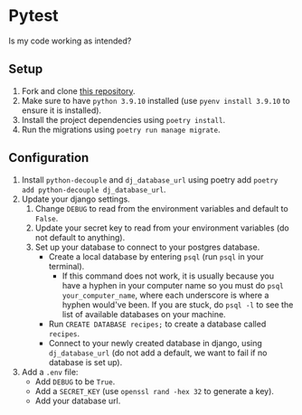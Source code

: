 # Pytest

Is my code working as intended?

## Setup

1. Fork and clone [this repository](https://github.com/JoinCODED/TASK-Masterclass-M9-Pytest).
2. Make sure to have `python 3.9.10` installed (use `pyenv install 3.9.10` to ensure it is installed).
3. Install the project dependencies using `poetry install`.
4. Run the migrations using `poetry run manage migrate`.

## Configuration

1. Install `python-decouple` and `dj_database_url` using poetry add `poetry add python-decouple dj_database_url`.
2. Update your django settings.
   1. Change `DEBUG` to read from the environment variables and default to `False`.
   2. Update your secret key to read from your environment variables (do not default to anything).
   3. Set up your database to connect to your postgres database.
      - Create a local database by entering `psql` (run `psql` in your terminal).
        - If this command does not work, it is usually because you have a hyphen in your computer name so you must do `psql your_computer_name`, where each underscore is where a hyphen would've been. If you are stuck, do `psql -l` to see the list of available databases on your machine.
      - Run `CREATE DATABASE recipes;` to create a database called `recipes`.
      - Connect to your newly created database in django, using `dj_database_url` (do not add a default, we want to fail if no database is set up).
3. Add a `.env` file:
   - Add `DEBUG` to be `True`.
   - Add a `SECRET_KEY` (use `openssl rand -hex 32` to generate a key).
   - Add your database url.
